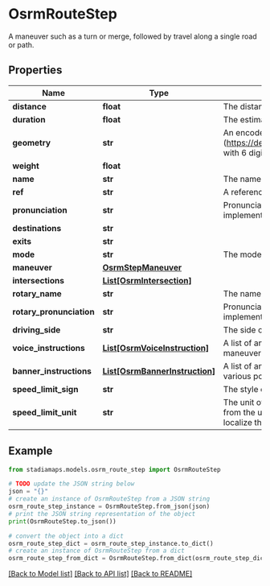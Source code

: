 # OsrmRouteStep

A maneuver such as a turn or merge, followed by travel along a single road or path.

## Properties

Name | Type | Description | Notes
------------ | ------------- | ------------- | -------------
**distance** | **float** | The distance traveled by the route, in meters. | 
**duration** | **float** | The estimated travel time, in number of seconds. | 
**geometry** | **str** | An encoded polyline (https://developers.google.com/maps/documentation/utilities/polylinealgorithm) with 6 digits of decimal precision. | 
**weight** | **float** |  | [optional] 
**name** | **str** | The name of the segment (ex: road) being traversed | [optional] 
**ref** | **str** | A reference number of code for the segment being traversed. | [optional] 
**pronunciation** | **str** | Pronunciation of the name (if available). The format of this varies by implementation/vendor. | [optional] 
**destinations** | **str** |  | [optional] 
**exits** | **str** |  | [optional] 
**mode** | **str** | The mode of travel. | 
**maneuver** | [**OsrmStepManeuver**](OsrmStepManeuver.md) |  | 
**intersections** | [**List[OsrmIntersection]**](OsrmIntersection.md) |  | [optional] 
**rotary_name** | **str** | The name of the traffic circle. | [optional] 
**rotary_pronunciation** | **str** | Pronunciation of the rotary name (if available). The format of this varies by implementation/vendor. | [optional] 
**driving_side** | **str** | The side of the road on which driving is legal for this step. | [optional] 
**voice_instructions** | [**List[OsrmVoiceInstruction]**](OsrmVoiceInstruction.md) | A list of announcements which should be spoken at various points along the maneuver. | [optional] 
**banner_instructions** | [**List[OsrmBannerInstruction]**](OsrmBannerInstruction.md) | A list of announcements which should be displayed prominently on screen at various points along the maneuver. | [optional] 
**speed_limit_sign** | **str** | The style of speed limit signs used along the step. | [optional] 
**speed_limit_unit** | **str** | The unit of measure that is used locally along the step. This may be different from the unit used in maxspeed annotations, and is provided so that apps can localize their display. | [optional] 

## Example

```python
from stadiamaps.models.osrm_route_step import OsrmRouteStep

# TODO update the JSON string below
json = "{}"
# create an instance of OsrmRouteStep from a JSON string
osrm_route_step_instance = OsrmRouteStep.from_json(json)
# print the JSON string representation of the object
print(OsrmRouteStep.to_json())

# convert the object into a dict
osrm_route_step_dict = osrm_route_step_instance.to_dict()
# create an instance of OsrmRouteStep from a dict
osrm_route_step_from_dict = OsrmRouteStep.from_dict(osrm_route_step_dict)
```
[[Back to Model list]](../README.md#documentation-for-models) [[Back to API list]](../README.md#documentation-for-api-endpoints) [[Back to README]](../README.md)


